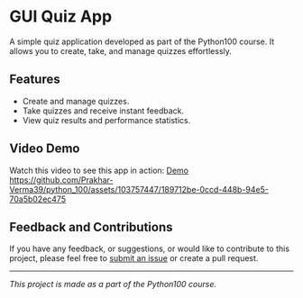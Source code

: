 
# GUI Quiz App

A simple quiz application developed as part of the Python100 course. It allows you to create, take, and manage quizzes effortlessly.

## Features

- Create and manage quizzes.
- Take quizzes and receive instant feedback.
- View quiz results and performance statistics.

## Video Demo

Watch this video to see this app in action: [Demo](https://github.com/Prakhar-Verma39/python_100/assets/103757447/189712be-0ccd-448b-94e5-70a5b02ec475)
https://github.com/Prakhar-Verma39/python_100/assets/103757447/189712be-0ccd-448b-94e5-70a5b02ec475

## Feedback and Contributions

If you have any feedback, or suggestions, or would like to contribute to this project, please feel free to [submit an issue](https://github.com/your-username/quizzler/issues) or create a pull request.

---

*This project is made as a part of the Python100 course.*

